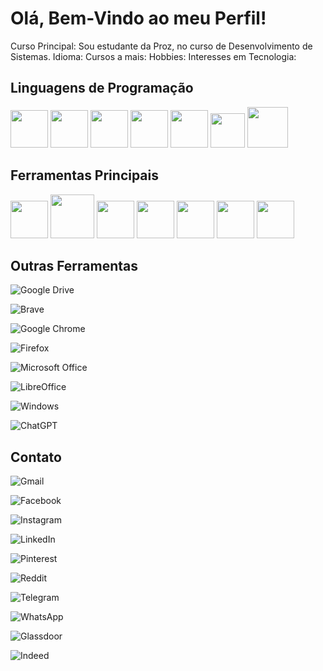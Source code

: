 # Olá, Bem-Vindo ao meu Perfil!
Curso Principal: Sou estudante da Proz, no curso de Desenvolvimento de Sistemas. 
Idioma: 
Cursos a mais: 
Hobbies:
Interesses em Tecnologia: 

## Linguagens de Programação
<div  style="display: inline">
<img src="https://cdn.jsdelivr.net/gh/devicons/devicon@latest/icons/markdown/markdown-original.svg" width="60" height="60" />
<img src="https://cdn.jsdelivr.net/gh/devicons/devicon@latest/icons/python/python-original-wordmark.svg" width="60" height="60"/>
<img src="https://cdn.jsdelivr.net/gh/devicons/devicon@latest/icons/java/java-original-wordmark.svg" width="60" height="60" />
<img src="https://cdn.jsdelivr.net/gh/devicons/devicon@latest/icons/html5/html5-plain-wordmark.svg" width="60" height="60" />
<img src="https://cdn.jsdelivr.net/gh/devicons/devicon@latest/icons/css3/css3-plain-wordmark.svg" width="60" height="60" />
<img src="https://cdn.jsdelivr.net/gh/devicons/devicon@latest/icons/javascript/javascript-original.svg" width="55" height="55" />
<img src="https://cdn.jsdelivr.net/gh/devicons/devicon@latest/icons/php/php-original.svg" width="65" height="65" />

</div>

## Ferramentas Principais

<div  style="display: inline">
<img src="https://cdn.jsdelivr.net/gh/devicons/devicon@latest/icons/vscode/vscode-original-wordmark.svg" width="60" height="60" /> 
<img src="https://cdn.jsdelivr.net/gh/devicons/devicon@latest/icons/mysql/mysql-original-wordmark.svg" width="70" height="70" />
<img src="https://cdn.jsdelivr.net/gh/devicons/devicon@latest/icons/jupyter/jupyter-original-wordmark.svg" width="60" height="60" />
<img src="https://cdn.jsdelivr.net/gh/devicons/devicon@latest/icons/figma/figma-original.svg" width="60" height="60" />
<img src="https://cdn.jsdelivr.net/gh/devicons/devicon@latest/icons/canva/canva-original.svg" width="60" height="60" />
<img src="https://cdn.jsdelivr.net/gh/devicons/devicon@latest/icons/github/github-original-wordmark.svg" width="60" height="60" />
<img src="https://cdn.jsdelivr.net/gh/devicons/devicon@latest/icons/wordpress/wordpress-original.svg" width="60" height="60" />


</div>

## Outras Ferramentas

<div  style="display: inline">
  
![Google Drive](https://img.shields.io/badge/Google%20Drive-4285F4?style=for-the-badge&logo=googledrive&logoColor=white)

![Brave](https://img.shields.io/badge/Brave-FB542B?style=for-the-badge&logo=Brave&logoColor=white)
  
![Google Chrome](https://img.shields.io/badge/Google%20Chrome-4285F4?style=for-the-badge&logo=GoogleChrome&logoColor=white)

![Firefox](https://img.shields.io/badge/Firefox-FF7139?style=for-the-badge&logo=Firefox-Browser&logoColor=white)
 
![Microsoft Office](https://img.shields.io/badge/Microsoft_Office-D83B01?style=for-the-badge&logo=microsoft-office&logoColor=white)

![LibreOffice](https://img.shields.io/badge/LibreOffice-%2318A303?style=for-the-badge&logo=LibreOffice&logoColor=white)
  
![Windows](https://img.shields.io/badge/Windows-0078D6?style=for-the-badge&logo=windows&logoColor=white)
  
![ChatGPT](https://img.shields.io/badge/chatGPT-74aa9c?style=for-the-badge&logo=openai&logoColor=white)
  
</div>

## Contato

![Gmail](https://img.shields.io/badge/Gmail-D14836?style=for-the-badge&logo=gmail&logoColor=white)

![Facebook](https://img.shields.io/badge/Facebook-%231877F2.svg?style=for-the-badge&logo=Facebook&logoColor=white)

![Instagram](https://img.shields.io/badge/Instagram-%23E4405F.svg?style=for-the-badge&logo=Instagram&logoColor=white)

![LinkedIn](https://img.shields.io/badge/linkedin-%230077B5.svg?style=for-the-badge&logo=linkedin&logoColor=white)

![Pinterest](https://img.shields.io/badge/Pinterest-%23E60023.svg?style=for-the-badge&logo=Pinterest&logoColor=white)

![Reddit](https://img.shields.io/badge/Reddit-FF4500?style=for-the-badge&logo=reddit&logoColor=white)

![Telegram](https://img.shields.io/badge/Telegram-2CA5E0?style=for-the-badge&logo=telegram&logoColor=white)

![WhatsApp](https://img.shields.io/badge/WhatsApp-25D366?style=for-the-badge&logo=whatsapp&logoColor=white)

![Glassdoor](https://img.shields.io/badge/Glassdoor-00A162?style=for-the-badge&logo=Glassdoor&logoColor=white)

![Indeed](https://img.shields.io/badge/indeed-003A9B?style=for-the-badge&logo=indeed&logoColor=white)
